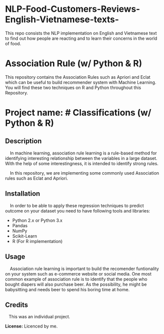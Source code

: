 # NLP-Food-Customers-Reviews-English-Vietnamese-texts-
This repo consists the NLP implementation on English and Vietnamese text to find out how people are reacting and to learn their concerns in the world of food.

# Association Rule (w/ Python & R)
This repository contains the Association Rules such as Apriori and Eclat which can be useful to build recommender system with Machine Learning. You will find these two techniques on R and Python throughout this Repository.

# **Project name:** # Classifications (w/ Python & R)

## Description
&nbsp;&nbsp;&nbsp;&nbsp;In machine learning, association rule learning is a rule-based method for identifying interesting relationship between the variables in a large dataset. With the help of some interestingness, it is intended to identify strong rules. 

&nbsp;&nbsp;&nbsp;&nbsp;In this repository, we are implementing some commonly used Association rules such as Eclat and Apriori.

## Installation 
&nbsp;&nbsp;&nbsp;&nbsp;In order to be able to apply these regression techniques to predict outcome on your dataset you need to have following tools and libraries:
  * Python 2.x or Python 3.x
  * Pandas
  * NumPy
  * Scikit-Learn
  * R (For R implementation)

## Usage
&nbsp;&nbsp;&nbsp;&nbsp;Association rule learning is important to build the recomender funtionality on your system such as e-commerce website or social media. One most common example of association rule is to identify that the people who bought diapers will also purchase beer. As the possibility, he might be babysitting and needs beer to spend his boring time at home.

## Credits 
&nbsp;&nbsp;&nbsp;This was an individual project.

**License:** Licenced by me.



